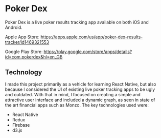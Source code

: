 # Poker Dex

Poker Dex is a live poker results tracking app available on both iOS and Android.

Apple App Store: https://apps.apple.com/us/app/poker-dex-results-tracker/id1469321553

Google Play Store: https://play.google.com/store/apps/details?id=com.pokerdex&hl=en_GB

## Technology

I made this project primarily as a vehicle for learning React Native, but also because I considered the UI of existing live poker tracking apps to be ugly and outdated.  With that in mind, I focused on creating a simple and attractive user interface and included a dynamic graph, as seen in state of the art financial apps such as Monzo.  The key technologies used were:

- React Native
- Redux
- Firebase
- d3.js
